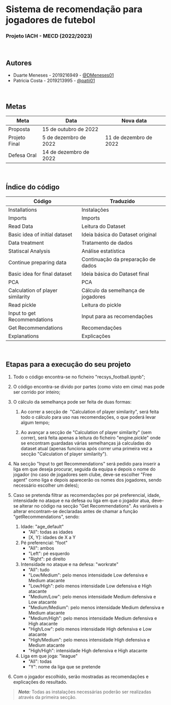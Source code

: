 
# Sistema de recomendação para jogadores de futebol
### Projeto IACH - MECD (2022/2023) 

<br/>

## Autores

- Duarte Meneses - 2019216949 - [@DMeneses01](https://github.com/DMeneses01)
- Patricia Costa - 2019213995 - [@patii01](https://github.com/patii01)

<br/>

## Metas

| Meta              | Data                   | Nova data              |
| ----------------- | ---------------------- | ---------------------- |
| Proposta          | 15 de outubro de 2022  |                        |
| Projeto Final     | 5 de dezembro de 2022  | 11 de dezembro de 2022 |
| Defesa Oral       | 14 de dezembro de 2022 |

<br/>

## Índice do código

| Código                           | Traduzido                          | 
| ----------------------           | ----------------------             | 
| Installations                    | Instalações                        |                      
| Imports                          | Imports                            | 
| Read Data                        | Leitura do Dataset                 |
| Basic idea of initial dataset    | Ideia básica do Dataset original   |
| Data treatment                   | Tratamento de dados                |
| Statiscal Analysis               | Análise estatística                |
| Continue preparing data          | Continuação da preparação de dados | 
| Basic idea for final dataset     | Ideia básica do Dataset final      |
| PCA                              | PCA                                |
| Calculation of player similarity | Cálculo da semelhança de jogadores |
| Read pickle                      | Leitura do pickle                  |
| Input to get Recommendations     | Input para as recomendações        |
| Get Recommendations              | Recomendações                      |
| Explanations                     | Explicações                        |

<br/>

## Etapas para a execução do seu projeto

1. Todo o código encontra-se no ficheiro "recsys_football.ipynb";

2. O código encontra-se divido por partes (como visto em cima) mas pode ser corrido por inteiro;

3. O cálculo da semelhança pode ser feita de duas formas:
    1. Ao correr a secção de  "Calculation of player similarity", será feita todo o cálculo para uso nas recomendações, o que poderá levar algum tempo;

    2. Ao avançar a secção de "Calculation of player similarity" (sem correr), será feita apenas a leitura do ficheiro "engine.pickle" onde se encontram guardadas várias semelhanças já calculadas do dataset atual (apenas funciona após correr uma primeira vez a secção "Calculation of player similarity").

4. Na secção "Input to get Recommendations" será pedido para inserir a liga em que deseja procurar, seguida da equipa e depois o nome do jogador (no caso de jogadores sem clube, deve-se escolher "Free agent" como liga e depois aparecerão os nomes dos jogadores, sendo necessário escolher um deles);

5. Caso se pretenda filtrar as recomendações por pé preferencial, idade, intensidade no ataque e na defesa ou  liga em que o jogador atua, deve-se alterar no código na secção "Get Recommendations". As variáveis a alterar encontram-se declaradas antes de chamar a função "getRecommendations", sendo:

    1. Idade: "age_default" 
         - "All": todas as idades 
         - [X, Y]: idades de X a Y 
    2. Pé preferencial: "foot" 
         - "All": ambos 
         - "Left": pé esquerdo 
         - "Right": pé direito 
    3. Intensidade no ataque e na defesa: "workrate" 
         - "All": tudo 
         - "Low/Medium": pelo menos intensidade Low defensiva e Medium atacante 
         - "Low/High": pelo menos intensidade Low defensiva e High atacante 
         - "Medium/Low": pelo menos intensidade Medium defensiva e Low atacante 
         - "Medium/Medium": pelo menos intensidade Medium defensiva e Medium atacante 
         - "Medium/High": pelo menos intensidade Medium defensiva e High atacante 
         - "High/Low": pelo menos intensidade High defensiva e Low atacante 
         - "High/Medium": pelo menos intensidade High defensiva e Medium atacante 
         - "High/High": intensidade High defensiva e High atacante 
    4. Liga em que joga: "league" 
         - "All": todas 
         - "Y": nome da liga que se pretende 

6. Com o jogador escolhido, serão mostradas as recomendações e explicações do resultado.

> **_Nota:_**  Todas as instalações necessárias poderão ser realizadas através da primeira secção.
